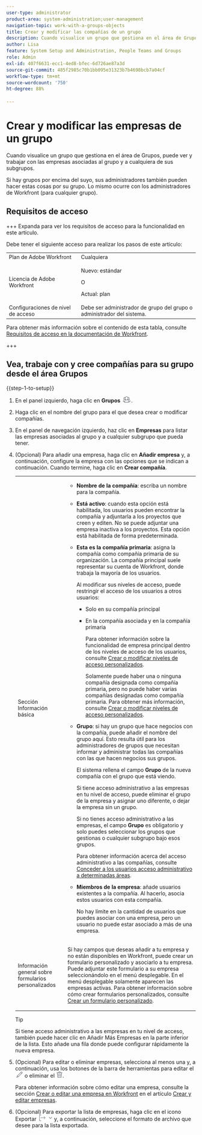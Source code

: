 ```yaml
---
user-type: administrator
product-area: system-administration;user-management
navigation-topic: work-with-a-groups-objects
title: Crear y modificar las compañías de un grupo
description: Cuando visualice un grupo que gestiona en el área de Grupos, puede ver y trabajar con las empresas asociadas al grupo y a cualquiera de sus subgrupos.
author: Lisa
feature: System Setup and Administration, People Teams and Groups
role: Admin
exl-id: 407f6631-ecc1-4ed8-bfec-6d726ae87a3d
source-git-commit: 485f2985c70b1bb095e31323b7b4698bcb7a04cf
workflow-type: tm+mt
source-wordcount: '750'
ht-degree: 88%

---
```


# Crear y modificar las empresas de un grupo

Cuando visualice un grupo que gestiona en el área de Grupos, puede ver y trabajar con las empresas asociadas al grupo y a cualquiera de sus subgrupos.

Si hay grupos por encima del suyo, sus administradores también pueden hacer estas cosas por su grupo. Lo mismo ocurre con los administradores de Workfront (para cualquier grupo).

## Requisitos de acceso

+++ Expanda para ver los requisitos de acceso para la funcionalidad en este artículo.

Debe tener el siguiente acceso para realizar los pasos de este artículo:

<table style="table-layout:auto"> 
 <col> 
 <col> 
 <tbody> 
  <tr> 
   <td role="rowheader">Plan de Adobe Workfront</td> 
   <td>Cualquiera</td> 
  </tr> 
  <tr> 
   <td role="rowheader">Licencia de Adobe Workfront</td>
   <td><p>Nuevo: estándar</p>
       <p>O</p>
       <p>Actual: plan</p></td>
  <tr> 
   <td role="rowheader">Configuraciones de nivel de acceso</td> 
   <td>Debe ser administrador de grupo del grupo o administrador del sistema.</td>
  </tr>
  </tr> 
 </tbody> 
</table>

Para obtener más información sobre el contenido de esta tabla, consulte [Requisitos de acceso en la documentación de Workfront](/help/quicksilver/administration-and-setup/add-users/access-levels-and-object-permissions/access-level-requirements-in-documentation.md).

+++

## Vea, trabaje con y cree compañías para su grupo desde el área Grupos

{{step-1-to-setup}}

1. En el panel izquierdo, haga clic en **Grupos** ![Grupos](assets/groups-icon.png).

1. Haga clic en el nombre del grupo para el que desea crear o modificar compañías.
1. En el panel de navegación izquierdo, haz clic en **Empresas** para listar las empresas asociadas al grupo y a cualquier subgrupo que pueda tener.
1. (Opcional) Para añadir una empresa, haga clic en **Añadir empresa** y, a continuación, configure la empresa con las opciones que se indican a continuación. Cuando termine, haga clic en **Crear compañía**.

   <table style="table-layout:auto"> 
    <col> 
    <col> 
    <tbody> 
     <tr> 
      <td role="rowheader">Sección Información básica</td> 
      <td> 
       <ul> 
        <li> <p><b>Nombre de la compañía</b>: escriba un nombre para la compañía.</p> </li> 
        <li> <p><b>Está activo</b>: cuando esta opción está habilitada, los usuarios pueden encontrar la compañía y adjuntarla a los proyectos que creen y editen. No se puede adjuntar una empresa inactiva a los proyectos. Esta opción está habilitada de forma predeterminada.</p> </li> 
        <li> <p><b>Esta es la compañía primaria</b>: asigna la compañía como compañía primaria de su organización. La compañía principal suele representar su cuenta de Workfront, donde trabaja la mayoría de los usuarios.</p> <p>Al modificar sus niveles de acceso, puede restringir el acceso de los usuarios a otros usuarios:</p> 
         <ul> 
          <li>Solo en su compañía principal</li> 
          <li> <p>En la compañía asociada y en la compañía primaria</p> <p>Para obtener información sobre la funcionalidad de empresa principal dentro de los niveles de acceso de los usuarios, consulte <a href="../../../administration-and-setup/add-users/configure-and-grant-access/create-modify-access-levels.md" class="MCXref xref" data-mc-variable-override="">Crear o modificar niveles de acceso personalizados</a>.</p> <p>Solamente puede haber una o ninguna compañía designada como compañía primaria, pero no puede haber varias compañías designadas como compañía primaria. Para obtener más información, consulte <a href="../../../administration-and-setup/add-users/configure-and-grant-access/create-modify-access-levels.md" class="MCXref xref" data-mc-variable-override="">Crear o modificar niveles de acceso personalizados</a>.</p> </li> 
         </ul> </li> 
        <li> <p><b>Grupo</b>: si hay un grupo que hace negocios con la compañía, puede añadir el nombre del grupo aquí. Esto resulta útil para los administradores de grupos que necesitan informar y administrar todas las compañías con las que hacen negocios sus grupos.</p> <p data-mc-conditions="SnippetConditions-wf-groups.groups">El sistema rellena el campo <strong>Grupo</strong> de la nueva compañía con el grupo que está viendo.</p> <p data-mc-conditions="SnippetConditions-wf-groups.groups">Si tiene acceso administrativo a las empresas en tu nivel de acceso, puede eliminar el grupo de la empresa y asignar uno diferente, o dejar la empresa sin un grupo.</p> <p data-mc-conditions="SnippetConditions-wf-groups.groups">Si no tienes acceso administrativo a las empresas, el campo <strong>Grupo</strong> es obligatorio y solo puedes seleccionar los grupos que gestionas o cualquier subgrupo bajo esos grupos.</p> <p data-mc-conditions="SnippetConditions-wf-groups.groups">Para obtener información acerca del acceso administrativo a las compañías, consulte <a href="../../../administration-and-setup/add-users/configure-and-grant-access/grant-users-admin-access-certain-areas.md" class="MCXref xref" data-mc-variable-override="">Conceder a los usuarios acceso administrativo a determinadas áreas</a>.</p> </li> 
        <li> <p><b>Miembros de la empresa</b>: añade usuarios existentes a la compañía. Al hacerlo, asocia estos usuarios con esta compañía.</p> <p>No hay límite en la cantidad de usuarios que puedes asociar con una empresa, pero un usuario no puede estar asociado a más de una empresa.</p> </li> 
       </ul> </td> 
     </tr>
     <tr> 
      <td role="rowheader">Información general sobre formularios personalizados</td> 
      <td> <p>Si hay campos que deseas añadir a tu empresa y no están disponibles en Workfront, puede crear un formulario personalizado y asociarlo a tu empresa. Puede adjuntar este formulario a su empresa seleccionándolo en el menú desplegable. En el menú desplegable solamente aparecen las empresas activas. Para obtener información sobre cómo crear formularios personalizados, consulte <a href="/help/quicksilver/administration-and-setup/customize-workfront/create-manage-custom-forms/form-designer/design-a-form/design-a-form.md">Crear un formulario personalizado</a>. </p> </td> 
     </tr> 
    </tbody> 
   </table>

   >[!TIP]
   >
   >Si tiene acceso administrativo a las empresas en tu nivel de acceso, también puede hacer clic en Añadir Más Empresas en la parte inferior de la lista. Esto añade una fila donde puede configurar rápidamente la nueva empresa.

1. (Opcional) Para editar o eliminar empresas, selecciona al menos una y, a continuación, usa los botones de la barra de herramientas para editar el ![icono Editar](assets/edit-icon.png) o eliminar el ![icono Eliminar](assets/delete.png).

   Para obtener información sobre cómo editar una empresa, consulte la sección [Crear o editar una empresa en Workfront](../../../administration-and-setup/set-up-workfront/organizational-setup/create-and-edit-companies.md#adding-a-company-to-workfront) en el artículo [Crear y editar empresas](../../../administration-and-setup/set-up-workfront/organizational-setup/create-and-edit-companies.md).

1. (Opcional) Para exportar la lista de empresas, haga clic en el icono Exportar ![Icono Exportar](assets/export.png) y, a continuación, seleccione el formato de archivo que desee para la lista exportada.
